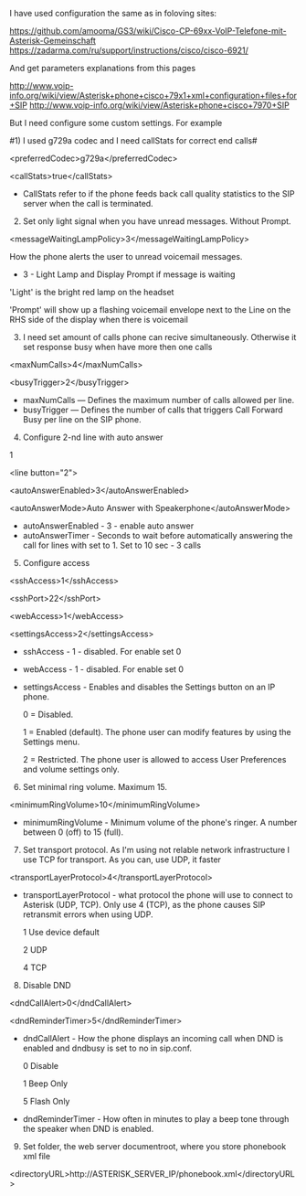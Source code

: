 I have used configuration the same as in foloving sites:

https://github.com/amooma/GS3/wiki/Cisco-CP-69xx-VoIP-Telefone-mit-Asterisk-Gemeinschaft
https://zadarma.com/ru/support/instructions/cisco/cisco-6921/

And get parameters explanations from this pages

http://www.voip-info.org/wiki/view/Asterisk+phone+cisco+79x1+xml+configuration+files+for+SIP
http://www.voip-info.org/wiki/view/Asterisk+phone+cisco+7970+SIP

But I need configure some custom settings. For example

#1) I used g729a codec and I need callStats for correct end calls#

\<preferredCodec>g729a\</preferredCodec>

\<callStats>true\</callStats>

 - CallStats refer to if the phone feeds back call quality statistics to the SIP server when the call is terminated.

2) Set only light signal when you have unread messages. Without Prompt.

\<messageWaitingLampPolicy>3\</messageWaitingLampPolicy>

How the phone alerts the user to unread voicemail messages.

 - 3 - Light Lamp and Display Prompt if message is waiting

'Light' is the bright red lamp on the headset

'Prompt' will show up a flashing voicemail envelope next to the Line on the RHS side of the display when there is voicemail

3) I need set amount of calls phone can recive simultaneously. Otherwise it set response busy when have more then one calls

\<maxNumCalls>4\</maxNumCalls>

\<busyTrigger>2\</busyTrigger>

 - maxNumCalls — Defines the maximum number of calls allowed per line.
 - busyTrigger — Defines the number of calls that triggers Call Forward Busy per line on the SIP phone.

4) Configure 2-nd line with auto answer

<autoAnswerTimer>1</autoAnswerTimer>

\<line button="2">

\<autoAnswerEnabled>3\</autoAnswerEnabled>

\<autoAnswerMode>Auto Answer with Speakerphone\</autoAnswerMode>

 - autoAnswerEnabled - 3 - enable auto answer
 - autoAnswerTimer - Seconds to wait before automatically answering the call for lines with <autoAnswerEnabled /> set to 1. Set to 10 sec - 3 calls

5) Configure access

\<sshAccess>1\</sshAccess>

\<sshPort>22\</sshPort>

\<webAccess>1\</webAccess>

\<settingsAccess>2\</settingsAccess>

 - sshAccess - 1 - disabled. For enable set 0
 - webAccess - 1 - disabled. For enable set 0
 - settingsAccess - Enables and disables the Settings button on an IP phone.

   0 = Disabled.

   1 = Enabled (default). The phone user can modify features by using the Settings menu.
   
   2 = Restricted. The phone user is allowed to access User Preferences and volume settings only. 

6) Set minimal ring volume. Maximum 15.

\<minimumRingVolume>10\</minimumRingVolume>

 - minimumRingVolume - Minimum volume of the phone's ringer. A number between 0 (off) to 15 (full).

7) Set transport protocol. As I'm using not relable network infrastructure I use TCP for transport. As you can, use UDP, it faster

\<transportLayerProtocol>4\</transportLayerProtocol>

 - transportLayerProtocol - what protocol the phone will use to connect to Asterisk (UDP, TCP). Only use 4 (TCP), as the phone causes SIP retransmit errors when using UDP.

   1	Use device default	

   2	UDP	

   4	TCP
   
8) Disable DND

\<dndCallAlert>0\</dndCallAlert>

\<dndReminderTimer>5\</dndReminderTimer>

 - dndCallAlert - How the phone displays an incoming call when DND is enabled and dndbusy is set to no in sip.conf.

   0	Disable
   
   1	Beep Only
   
   5	Flash Only

 - dndReminderTimer - How often in minutes to play a beep tone through the speaker when DND is enabled.

9) Set folder, the web server documentroot, where you store phonebook xml file

\<directoryURL>http://ASTERISK_SERVER_IP/phonebook.xml\</directoryURL>
